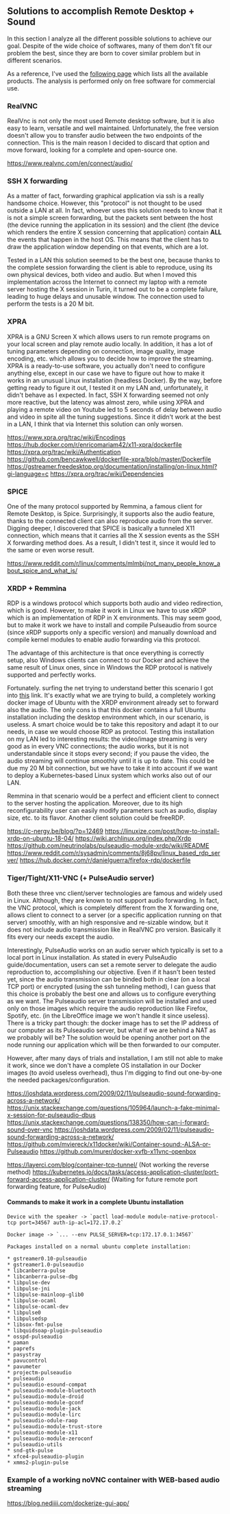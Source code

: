 ## Solutions to accomplish Remote Desktop + Sound

In this section I analyze all the different possible solutions to achieve our goal. Despite of the wide choice of softwares, many of them don't fit our problem the best, since they are born to cover similar problem but in different scenarios.

As a reference, I've used the [following page](https://en.wikipedia.org/wiki/Comparison_of_remote_desktop_software) which lists all the available products. The analysis is performed only on free software for commercial use.

### RealVNC

RealVnc is not only the most used Remote desktop software, but it is also easy to learn, versatile and well maintained. Unfortunately, the free version doesn't allow you to transfer audio between the two endpoints of the connection. This is the main reason I decided to discard that option and move forward, looking for a complete and open-source one.

<https://www.realvnc.com/en/connect/audio/>

### SSH X forwarding

As a matter of fact, forwarding graphical application via ssh is a really handsome choice. However, this "protocol" is not thought to be used outside a LAN at all. In fact, whoever uses this solution needs to know that it is not a simple screen forwarding, but the packets sent between the host (the device running the application in its session) and the client (the device which renders the entire X session concerning that application) contain **ALL** the events that happen in the host OS. This means that the client has to draw the application window depending on that events, which are a lot.

Tested in a LAN this solution seemed to be the best one, because thanks to the complete session forwarding the client is able to reproduce, using its own physical devices, both video and audio.
But when I moved this implementation across the Internet to connect my laptop with a remote server hosting the X session in Turin, it turned out to be a complete failure, leading to huge delays and unusable window. The connection used to perform the tests is a 20 M bit.

### XPRA

XPRA is a GNU Screen X which allows users to run remote programs on your local screen and play remote audio locally. In addition, it has a lot of tuning parameters depending on connection, image quality, image encoding, etc. which allows you to decide how to improve the streaming. XPRA is a ready-to-use software, you actually don't need to configure anything else, except in our case we have to figure out how to make it works in an unusual Linux installation (headless Docker). By the way, before getting ready to figure it out, I tested it on my LAN and, unfortunately, it didn't behave as I expected. In fact, SSH X forwarding seemed not only more reactive, but the latency was almost zero, while using XPRA and playing a remote video on Youtube led to 5 seconds of delay between audio and video in spite all the tuning suggestions. Since it didn't work at the best in a LAN, I think that via Internet this solution can only worsen.

<https://www.xpra.org/trac/wiki/Encodings>
<https://hub.docker.com/r/enricomariam42/x11-xpra/dockerfile>
<https://xpra.org/trac/wiki/Authentication>
<https://github.com/bencawkwell/dockerfile-xpra/blob/master/Dockerfile>
<https://gstreamer.freedesktop.org/documentation/installing/on-linux.html?gi-language=c>
<https://xpra.org/trac/wiki/Dependencies>

### SPICE

One of the many protocol supported by Remmina, a famous client for Remote Desktop, is Spice. Surprisingly, it supports also the audio feature, thanks to the connected client can also reproduce audio from the server. Digging deeper, I discovered that SPICE is basically a tunneled X11 connection, which means that it carries all the X session events as the SSH X forwarding method does. As a result, I didn't test it, since it would led to the same or even worse result.

<https://www.reddit.com/r/linux/comments/mlmbj/not_many_people_know_about_spice_and_what_is/>

### XRDP + Remmina

RDP is a windows protocol which supports both audio and video redirection, which is good. However, to make it work in Linux we have to use xRDP which is an implementation of RDP in X environments. This may seem good, but to make it work we have to install and compile Pulseaudio from source (since xRDP supports only a specific version) and manually download and compile kernel modules to enable audio forwarding via this protocol. 

The advantage of this architecture is that once everything is correctly setup, also Windows clients can connect to our Docker and achieve the same result of Linux ones, since in Windows the RDP protocol is natively supported and perfectly works.

Fortunately. surfing the net trying to understand better this scenario I got into [this](https://hub.docker.com/r/danielguerra/ubuntu-xrdp/) link. It's exactly what we are trying to build, a completely working docker image of Ubuntu with the XRDP environment already set to forward also the audio. The only cons is that this docker contains a full Ubuntu installation including the desktop environment which, in our scenario, is useless. A smart choice would be to take this repository and adapt it to our needs, in case we would choose RDP as protocol.
Testing this installation on my LAN led to interesting results: the video/image streaming is very good as in every VNC connections; the audio works, but it is not understandable since it stops every second; if you pause the video, the audio streaming will continue smoothly until it is up to date. This could be due my 20 M bit connection, but we have to take it into account if we want to deploy a Kubernetes-based Linux system which works also out of our LAN.

Remmina in that scenario would be a perfect and efficient client to connect to the server hosting the application. Moreover, due to its high reconfigurability user can easily modify parameters such as audio, display size, etc. to its flavor. Another client solution could be freeRDP.

<https://c-nergy.be/blog/?p=12469>
<https://linuxize.com/post/how-to-install-xrdp-on-ubuntu-18-04/>
<https://wiki.archlinux.org/index.php/Xrdp>
<https://github.com/neutrinolabs/pulseaudio-module-xrdp/wiki/README>
<https://www.reddit.com/r/sysadmin/comments/8j68pv/linux_based_rdp_server/>
https://hub.docker.com/r/danielguerra/firefox-rdp/dockerfile

### Tiger/Tight/X11-VNC (+ PulseAudio server)

Both these three vnc client/server technologies are famous and widely used in Linux. Although, they are known to not support audio forwarding. In fact, the VNC protocol, which is completely different from the X forwarding one, allows client to connect to a server (or a specific application running on that server) smoothly, with an high responsive and re-sizable window, but it does not include audio transmission like in RealVNC pro version. Basically it fits every our needs except the audio.

Interestingly, PulseAudio works on an audio server which typically is set to a local port in Linux installation. As stated in every PulseAudio guide/documentation, users can set a remote server to delegate the audio reproduction to, accomplishing our objective. Even if it hasn't been tested yet, since the audio transmission can be binded both in clear (on a local TCP port) or encrypted (using the ssh tunneling method), I can guess that this choice is probably the best one and allows us to configure everything as we want. The Pulseaudio server transmission will be installed and used only on those images which require the audio reproduction like Firefox, Spotify, etc. (in the LibreOffice image we won't handle it since useless). There is a tricky part though: the docker image has to set the IP address of our computer as its Pulseaudio server, but what if we are behind a NAT as we probably will be? The solution would be opening another port on the node running our application which will be then forwarded to our computer.

However, after many days of trials and installation, I am still not able to make it work, since we don't have a complete OS installation in our Docker images (to avoid useless overhead), thus I'm digging to find out one-by-one the needed packages/configuration. 

<https://joshdata.wordpress.com/2009/02/11/pulseaudio-sound-forwarding-across-a-network/>
<https://unix.stackexchange.com/questions/105964/launch-a-fake-minimal-x-session-for-pulseaudio-dbus>
<https://unix.stackexchange.com/questions/138350/how-can-i-forward-sound-over-vnc>
<https://joshdata.wordpress.com/2009/02/11/pulseaudio-sound-forwarding-across-a-network/>
<https://github.com/mviereck/x11docker/wiki/Container-sound:-ALSA-or-Pulseaudio>
<https://github.com/murer/docker-xvfb-x11vnc-openbox>

<https://layerci.com/blog/container-tcp-tunnel/> (Not working the reverse method)
<https://kubernetes.io/docs/tasks/access-application-cluster/port-forward-access-application-cluster/> (Waiting for future remote port forwarding feature, for PulseAudio)

#### Commands to make it work in a complete Ubuntu installation
```
Device with the speaker -> `pactl load-module module-native-protocol-tcp port=34567 auth-ip-acl=172.17.0.2`

Docker image -> `... --env PULSE_SERVER=tcp:172.17.0.1:34567`

Packages installed on a normal ubuntu complete installation:

* gstreamer0.10-pulseaudio
* gstreamer1.0-pulseaudio
* libcanberra-pulse
* libcanberra-pulse-dbg
* libpulse-dev
* libpulse-jni
* libpulse-mainloop-glib0
* libpulse-ocaml
* libpulse-ocaml-dev
* libpulse0
* libpulsedsp
* libsox-fmt-pulse
* libquidsoap-plugin-pulseaudio
* osspd-pulseaudio
* paman
* paprefs
* pasystray
* pavucontrol
* pavumeter
* projectm-pulseaudio
* pulseaudio
* pulseaudio-esound-compat
* pulseaudio-module-bluetooth
* pulseaudio-module-droid
* pulseaudio-module-gconf
* pulseaudio-module-jack
* pulseaudio-module-lirc
* pulseaudio-odule-raop
* pulseaudio-module-trust-store
* pulseaudio-module-x11
* pulseaudio-module-zeroconf
* pulseaudio-utils
* snd-gtk-pulse
* xfce4-pulseaudio-plugin
* xmms2-plugin-pulse
```

### Example of a working noVNC container with WEB-based audio streaming

<https://blog.nediiii.com/dockerize-gui-app/>
